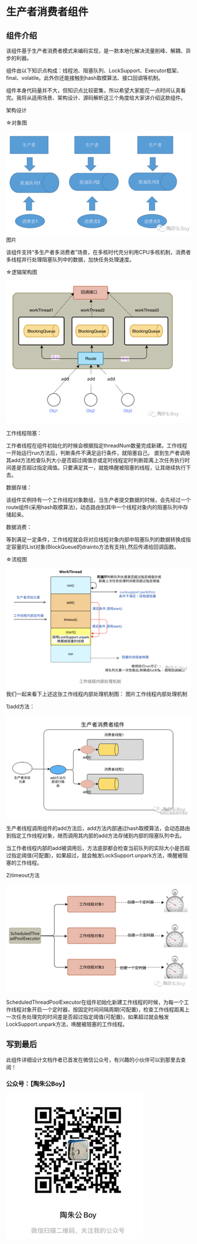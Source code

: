 # 生产者消费者组件
## 组件介绍<br>
该组件基于生产者消费者模式来编码实现，是一款本地化解决流量削峰、解耦、异步的利器。

组件由以下知识点构成：线程池、阻塞队列、LockSupport、Executor框架、final、volatile。此外你还能接触到hash取模算法、接口回调等机制。

组件本身代码量并不大，但知识点比较密集，所以希望大家能花一点时间认真看完。我将从适用场景、架构设计、源码解析这三个角度给大家讲介绍这款组件。

架构设计

☆对象图

![img_4.png](images/img.png)
图片

该组件支持“多生产者多消费者”场景，在多核时代充分利用CPU多核机制，消费者多线程并行处理阻塞队列中的数据，加快任务处理速度。

☆逻辑架构图

![img_4.png](images/img_1.png)

工作线程阻塞：

工作者线程在组件初始化的时候会根据指定threadNum数量完成新建。工作线程一开始运行run方法后，判断条件不满足运行条件，就阻塞自己。
直到生产者调用其add方法检查队列大小是否超过阈值亦或定时线程定时判断距离上次任务执行时间差是否超过指定阈值。只要满足其一，就能唤醒被阻塞的线程，让其继续执行下去。

数据存储：

该组件实例持有一个工作线程对象数组，当生产者提交数据的时候，会先经过一个route组件(采用hash取模算法)，动态路由到其中一个线程对象内的阻塞队列中存储起来。

数据消费：

等到满足一定条件，工作线程就会将对应线程对象内部中阻塞队列的数据转换成指定容量的List对象(BlockQueue的drainto方法有支持),然后传递给回调函数。

☆流程图

![img_4.png](images/img_2.png)
我们一起来看下上述这张工作线程内部处理机制图：
图片工作线程内部处理机制

1)add方法：

![img_4.png](images/add.png)

生产者线程调用组件的add方法后，add方法内部通过hash取模算法，会动态路由到指定工作线程对象，继而调用其内部的add方法存储到内部的阻塞队列中去。

当工作者线程内部的add被调用后，方法底部都会检查当前队列的实际大小是否超过指定阈值(可配置)，如果超过，就会触发LockSupport.unpark方法，唤醒被阻塞的工作线程。

2)timeout方法

![img_4.png](images/timeout.png)



ScheduledThreadPoolExecutor在组件初始化新建工作线程的时候，为每一个工作线程对象开启一个定时器，按固定时间间隔周期(可配置)，检查工作线程距离上一次任务处理完的时间差是否超过指定阈值(可配置)，如果超过就会触发LockSupport.unpark方法，唤醒被阻塞的工作线程。


## 写到最后
此组件详细设计文档作者已首发在微信公众号，有兴趣的小伙伴可以到那里去查阅！
### 公众号：【陶朱公Boy】
![img_4.png](images/img_4.png)